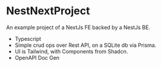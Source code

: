 # NestNextProject

An example project of a NextJs FE backed by a NestJs BE.

- Typescript
- Simple crud ops over Rest API, on a SQLite db via Prisma.
- UI is Tailwind, with Components from Shadcn.
- OpenAPI Doc Gen